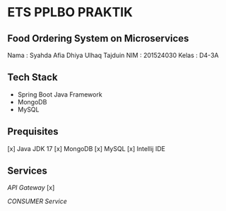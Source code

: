 # ETS PPLBO PRAKTIK

## Food Ordering System on Microservices
Nama  : Syahda Afia Dhiya Ulhaq Tajduin
NIM   : 201524030
Kelas : D4-3A

## Tech Stack
- Spring Boot Java Framework
- MongoDB
- MySQL

## Prequisites
[x] Java JDK 17
[x] MongoDB
[x] MySQL
[x] Intellij IDE

## Services
*API Gateway*
[x]

*CONSUMER Service*
